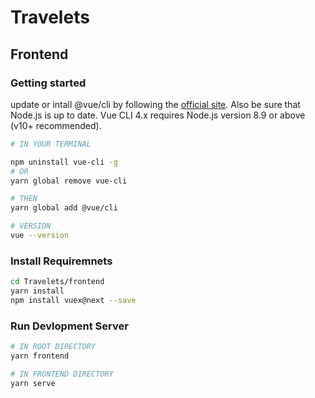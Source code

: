 # Travelets

## Frontend
### Getting started
update or intall @vue/cli by following the [official site](https://cli.vuejs.org/guide/installation.html). Also be sure that Node.js is up to date. Vue CLI 4.x requires Node.js version 8.9 or above (v10+ recommended).

```sh
# IN YOUR TERMINAL

npm uninstall vue-cli -g
# OR
yarn global remove vue-cli

# THEN
yarn global add @vue/cli

# VERSION
vue --version
```

### Install Requiremnets
```bash
cd Travelets/frontend
yarn install
npm install vuex@next --save
```

### Run Devlopment Server
```bash
# IN ROOT DIRECTORY
yarn frontend

# IN FRONTEND DIRECTORY
yarn serve
```